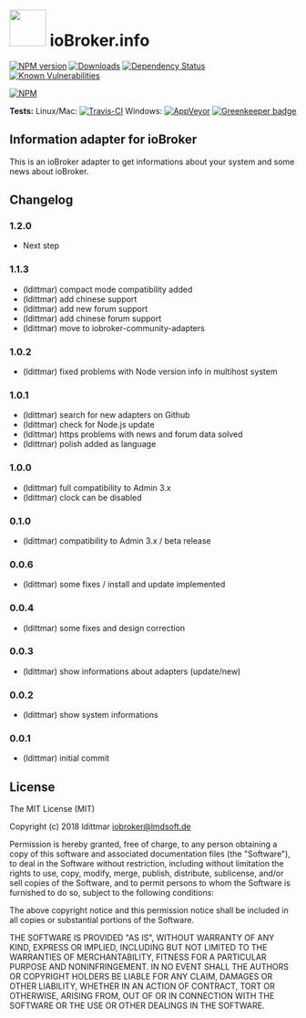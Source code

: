<h1>
  <img src="https://github.com/iobroker-community-adapters/ioBroker.info/blob/master/admin/info.png" width="64"/>
  ioBroker.info
</h1>

[![NPM version](http://img.shields.io/npm/v/iobroker.info.svg)](https://www.npmjs.com/package/iobroker.info)
[![Downloads](https://img.shields.io/npm/dm/iobroker.info.svg)](https://www.npmjs.com/package/iobroker.info)
[![Dependency Status](https://img.shields.io/david/iobroker-community-adapters/iobroker.info.svg)](https://david-dm.org/iobroker-community-adapters/iobroker.info)
[![Known Vulnerabilities](https://snyk.io/test/github/iobroker-community-adapters/ioBroker.info/badge.svg)](https://snyk.io/test/github/iobroker-community-adapters/ioBroker.info)

[![NPM](https://nodei.co/npm/iobroker.info.png?downloads=true)](https://nodei.co/npm/iobroker.info/)

**Tests:** Linux/Mac: [![Travis-CI](http://img.shields.io/travis/iobroker-community-adapters/ioBroker.info/master.svg)](https://travis-ci.org/iobroker-community-adapters/ioBroker.info)
Windows: [![AppVeyor](https://ci.appveyor.com/api/projects/status/github/iobroker-community-adapters/ioBroker.info?branch=master&svg=true)](https://ci.appveyor.com/project/iobroker-community-adapters/ioBroker-info/) [![Greenkeeper badge](https://badges.greenkeeper.io/iobroker-community-adapters/ioBroker.info.svg)](https://greenkeeper.io/)

## Information adapter for ioBroker

This is an ioBroker adapter to get informations about your system and some news about ioBroker.

## Changelog

### 1.2.0
* Next step

### 1.1.3
* (ldittmar) compact mode compatibility added
* (ldittmar) add chinese support
* (ldittmar) add new forum support
* (ldittmar) add chinese forum support
* (ldittmar) move to iobroker-community-adapters

### 1.0.2
* (ldittmar) fixed problems with Node version info in multihost system

### 1.0.1
* (ldittmar) search for new adapters on Github
* (ldittmar) check for Node.js update
* (ldittmar) https problems with news and forum data solved
* (ldittmar) polish added as language

### 1.0.0
* (ldittmar) full compatibility to Admin 3.x
* (ldittmar) clock can be disabled

### 0.1.0
* (ldittmar) compatibility to Admin 3.x / beta release

### 0.0.6
* (ldittmar) some fixes / install and update implemented

### 0.0.4
* (ldittmar) some fixes and design correction

### 0.0.3
* (ldittmar) show informations about adapters (update/new)

### 0.0.2
* (ldittmar) show system informations

### 0.0.1
* (ldittmar) initial commit

## License
The MIT License (MIT)

Copyright (c) 2018 ldittmar <iobroker@lmdsoft.de>

Permission is hereby granted, free of charge, to any person obtaining a copy
of this software and associated documentation files (the "Software"), to deal
in the Software without restriction, including without limitation the rights
to use, copy, modify, merge, publish, distribute, sublicense, and/or sell
copies of the Software, and to permit persons to whom the Software is
furnished to do so, subject to the following conditions:

The above copyright notice and this permission notice shall be included in
all copies or substantial portions of the Software.

THE SOFTWARE IS PROVIDED "AS IS", WITHOUT WARRANTY OF ANY KIND, EXPRESS OR
IMPLIED, INCLUDING BUT NOT LIMITED TO THE WARRANTIES OF MERCHANTABILITY,
FITNESS FOR A PARTICULAR PURPOSE AND NONINFRINGEMENT. IN NO EVENT SHALL THE
AUTHORS OR COPYRIGHT HOLDERS BE LIABLE FOR ANY CLAIM, DAMAGES OR OTHER
LIABILITY, WHETHER IN AN ACTION OF CONTRACT, TORT OR OTHERWISE, ARISING FROM,
OUT OF OR IN CONNECTION WITH THE SOFTWARE OR THE USE OR OTHER DEALINGS IN
THE SOFTWARE.